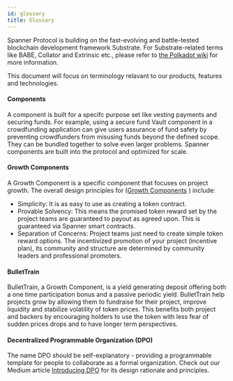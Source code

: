 ```yaml
---
id: glossary
title: Glossary
---
```


Spanner Protocol is building on the fast-evolving and battle-tested blockchain development framework Substrate. For Substrate-related terms like BABE, Collator and Extrinsic etc., please refer to [the Polkadot wiki](https://wiki.polkadot.network/docs/en/glossary) for more information. 

This document will focus on terminology relavant to our products, features and technologies.

#### Components
A component is built for a specifc purpose set like vesting payments and securing funds. For example, using a secure fund Vault component in a crowdfunding application can give users assurance of fund safety by preventing crowdfunders from misusing funds beyond the defined scope. They can be bundled together to solve even larger problems. Spanner components are built into the protocol and optimized for scale.

#### Growth Components
A Growth Component is a specific component that focuses on project growth. The overall design principles for ([Growth Components](https://spannerprotocol.medium.com/growth-template-1-growthbox-and-dpo-518bab21ea4d) ) include:
- Simplicity: It is as easy to use as creating a token contract.
- Provable Solvency: This means the promised token reward set by the project teams are guaranteed to payout as agreed upon. This is guaranteed via Spanner smart contracts.
- Separation of Concerns: Project teams just need to create simple token reward options. The incentivized promotion of your project (incentive plan), its community and structure are determined by community leaders and professional promoters.

#### BulletTrain
BulletTrain, a Growth Component, is a yield generating deposit offering both a one time participation bonus and a passive periodic yield. BulletTrain help projects grow by allowing them to fundraise for their project, improve liquidity and stabilize volatility of token prices. This benefits both project and backers by encouraging holders to use the token with less fear of sudden prices drops and to have longer term perspectives.

#### Decentralized Programmable Organization (DPO)
The name DPO should be self-explanatory - providing a programmable template for people to collaborate as a formal organization. Check out our Medium article [Introducing DPO](https://spannerprotocol.medium.com/introducing-dpo-e4ca0730e1c) for its design rationale and principles. 
